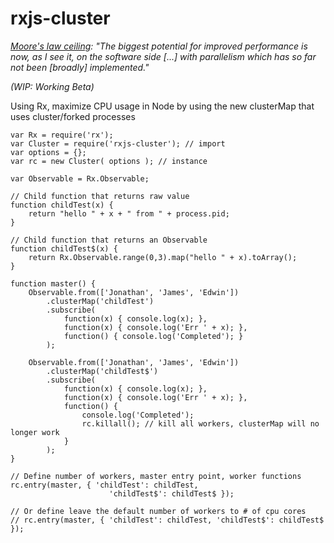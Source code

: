 # rxjs-cluster

_[Moore's law ceiling](http://www.agner.org/optimize/blog/read.php?i=417): "The biggest potential for improved performance is now, as I see it, on the software side [...] with parallelism which has so far not been [broadly] implemented."_

_(WIP: Working Beta)_

Using Rx, maximize CPU usage in Node by using the new clusterMap that uses cluster/forked processes

```
var Rx = require('rx');
var Cluster = require('rxjs-cluster'); // import
var options = {};
var rc = new Cluster( options ); // instance

var Observable = Rx.Observable;

// Child function that returns raw value
function childTest(x) {
	return "hello " + x + " from " + process.pid;
}

// Child function that returns an Observable
function childTest$(x) {
	return Rx.Observable.range(0,3).map("hello " + x).toArray();
}

function master() {
	Observable.from(['Jonathan', 'James', 'Edwin'])
		.clusterMap('childTest')
		.subscribe(
			function(x) { console.log(x); },
			function(x) { console.log('Err ' + x); },
			function() { console.log('Completed'); }
		);

	Observable.from(['Jonathan', 'James', 'Edwin'])
		.clusterMap('childTest$')
		.subscribe(
			function(x) { console.log(x); },
			function(x) { console.log('Err ' + x); },
			function() {
				console.log('Completed');
				rc.killall(); // kill all workers, clusterMap will no longer work
			}
		);
}

// Define number of workers, master entry point, worker functions
rc.entry(master, { 'childTest': childTest,
                      'childTest$': childTest$ });

// Or define leave the default number of workers to # of cpu cores
// rc.entry(master, { 'childTest': childTest, 'childTest$': childTest$ });

```
